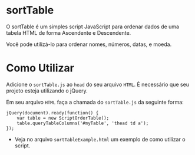 # sortTable
O sortTable é um simples script JavaScript para ordenar dados de uma tabela HTML de forma Ascendente e Descendente.

Você pode utilizá-lo para ordenar nomes, números, datas, e moeda. 

# Como Utilizar
Adicione o <code>sortTable.js</code> ao <code>head</code> do seu arquivo <code>HTML</code>. É necessário que seu projeto esteja utilizando o jQuery.

Em seu arquivo <code>HTML</code> faça a chamada do <code>sortTable.js</code> da seguinte forma:

    jQuery(document).ready(function() {
        var table = new ScriptOrderTable();
        table.queryTableColumns('#myTable', 'thead td a');
    });

* Veja no arquivo <code>sortTableExample.html</code> um exemplo de como utilizar o script.
